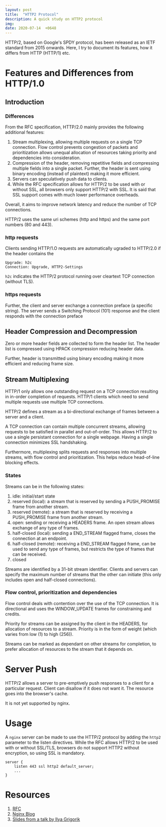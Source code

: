 ```yaml
---
layout: post
title:  "HTTP2 Protocol"
description: A quick study on HTTP2 protocol
img:
date: 2020-07-14  +0648
---
```


HTTP/2, based on Google's SPDY protocol, has been released as an IETF standard from 2015 onwards. Here, I try to document its features, how it differs from HTTP (HTTP/1) etc.

# Features and Differences from HTTP/1.0

## Introduction

### Differences
From the RFC specification, HTTP/2.0 mainly provides the following additional features:
1. Stream multiplexing, allowing multiple requests on a single TCP connection. Flow control prevents congestion of packets and prioritization allows unequal allocation of resources taking priority and dependencies into consideration.
2. Compression of the header, removing repetitive fields and compressing multiple fields into a single packet. Further, the header is sent using binary encoding (instead of plaintext) making it more efficient.
3. Servers can speculatively push data to clients.
4. While the RFC specification allows for HTTP/2 to be used with or without SSL, all browsers only support HTTP/2 with SSL. It is said that SSL support comes with much lower performance overheads.

Overall, it aims to improve network latency and reduce the number of TCP connections.

HTTP/2 uses the same uri schemes (http and https) and the same port numbers (80 and 443).

### http requests
Clients sending HTTP/1.O requests are automatically ugraded to HTTP/2.0 if the header contains the 

```
Upgrade: h2c
Connection: Upgrade, HTTP2-Settings
```

`h2c` indicates the HTTP/2 protocol running over cleartext TCP connection (without TLS).

### https requests

Further, the client and server exchange a connection preface (a specific string).
The server sends a Switching Protocol (101) response and the client responds with the connection preface

## Header Compression and Decompression
Zero or more header fields are collected to form the header list. The header list is compressed using HPACK compression reducing header data.

Further, header is transmitted using binary encoding making it more efficient and reducing frame size.

## Stream Multiplexing
HTTP/1 only allows one outstanding request on a TCP connection resulting in in-order completion of requests. HTTP/1 clients which need to send multiple requests use multiple TCP connections.

HTTP/2 defines a stream as a bi-directional exchange of frames between a server and a client.

A TCP connection can contain multiple concurrent streams, allowing requests to be satisfied in parallel and out-of-order. This allows HTTP/2 to use a single persistant connection for a single webpage. Having a single connection minimizes SSL handshaking.

Furthermore, multiplexing splits requests and responses into multiple streams, with flow control and prioritization. This helps reduce head-of-line blocking effects.

### States
Streams can be in the following states:
1. idle: initial/start state
2. reserved (local): a stream that is reserved by sending a PUSH_PROMISE frame from another stream.
3. reserved (remote): a stream that is reserved by receiving a PUSH_PROMISE frame from another stream.
4. open: sending or receiving a HEADERS frame. An open stream allows exchange of any type of frames.
5. half-closed (local): sending a END_STREAM flagged frame, closes the connection at an endpoint.
6. half-closed (remote): receiving a END_STREAM flagged frame, can be used to send any type of frames, but restricts the type of frames that can be received.
7. closed

Streams are identified by a 31-bit stream identifier. Clients and servers can specify the maximum number of streams that the other can initiate (this only includes open and half-closed connections).

### Flow control, prioritization and dependencies
Flow control deals with contention over the use of the TCP connection. It is directional and uses the WINDOW_UPDATE frames for constraining and credits.

Priority for streams can be assigned by the client in the HEADERS, for allocation of resources to a stream. Priority is in the form of weight (which varies from low (1) to high (256)).

Streams can be marked as dependant on other streams for completion, to prefer allocation of resources to the stream that it depends on.

# Server Push
HTTP/2 allows a server to pre-emptively push responses to a client for a particular request. Client can disallow if it does not want it. The resource goes into the browser's cache.

It is not yet supported by nginx.

# Usage
A `nginx` server can be made to use the HTTP/2 protocol by adding the `http2` parameter to the listen directives. While the RFC allows HTTP/2 to be used with or without SSL/TLS, browsers do not support HTTP2 without encryption, so using SSL is mandatory.
 
```
server {
	listen 443 ssl http2 default_server;
	...
}
```

# Resources
1. [RFC](https://tools.ietf.org/html/rfc7540)
2. [Nginx Blog](https://www.nginx.com/blog/http2-r7/)
3. [Slides from a talk by Ilya Grigorik](https://www.igvita.com/slides/2012/http2-spdy-devconf.pdf)
